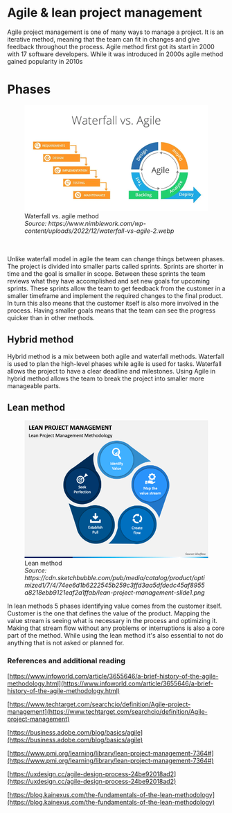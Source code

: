 # Agile & lean project management

Agile project management is one of many ways to manage a project. It is an iterative method, meaning that the team can fit in changes and give feedback throughout the process. Agile method first got its start in 2000 with 17 software developers. While it was introduced in 2000s agile method gained popularity in 2010s

# Phases

<figure>
    <img src="../images/waterfall-vs-agile.png">
    <figcaption>
         Waterfall vs. agile method<br>
        <i>Source: https://www.nimblework.com/wp-content/uploads/2022/12/waterfall-vs-agile-2.webp</i>
    </figcaption>
</figure>

<br/>
<br/>
<style>
div {
  padding: 70px;
}
</style>
Unlike waterfall model in agile the team can change things between phases. The project is divided into smaller parts called sprints. Sprints are shorter in time and the goal is smaller in scope. Between these sprints the team reviews what they have accomplished and set new goals for upcoming sprints. These sprints allow the team to get feedback from the customer in a smaller timeframe and implement the required changes to the final product. In turn this also means that the customer itself is also more involved in the process. Having smaller goals means that the team can see the progress quicker than in other methods.

## Hybrid method

Hybrid method is a mix between both agile and waterfall methods. Waterfall is used to plan the high-level phases while agile is used for tasks. Waterfall allows the project to have a clear deadline and milestones. Using Agile in hybrid method allows the team to break the project into smaller more manageable parts.

## Lean method

<figure>
    <img src="../images/lean-project-management.png">
    <figcaption>
         Lean method<br>
        <i>Source: https://cdn.sketchbubble.com/pub/media/catalog/product/optimized1/7/4/74ee6d1b6222545b259c3ffd3aa5dfdedc45af8955a8218ebb9121eaf2a1ffab/lean-project-management-slide1.png </i>
    </figcaption>
</figure>



In lean methods 5 phases identifying value comes from the customer itself. Customer is the one that defines the value of the product. Mapping the value stream is seeing what is necessary in the process and optimizing it. Making that stream flow without any problems or interruptions is also a core part of the method. While using the lean method it's also essential to not do anything that is not asked or planned for.

### References and additional reading

[https://www.infoworld.com/article/3655646/a-brief-history-of-the-agile-methodology.html](https://www.infoworld.com/article/3655646/a-brief-history-of-the-agile-methodology.html)

[https://www.techtarget.com/searchcio/definition/Agile-project-management](https://www.techtarget.com/searchcio/definition/Agile-project-management)

[https://business.adobe.com/blog/basics/agile](https://business.adobe.com/blog/basics/agile)

[https://www.pmi.org/learning/library/lean-project-management-7364#](https://www.pmi.org/learning/library/lean-project-management-7364#)

[https://uxdesign.cc/agile-design-process-24be92018ad2](https://uxdesign.cc/agile-design-process-24be92018ad2)

[https://blog.kainexus.com/the-fundamentals-of-the-lean-methodology](https://blog.kainexus.com/the-fundamentals-of-the-lean-methodology)
